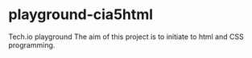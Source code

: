 # playground-cia5html
Tech.io playground
The aim of this project is to initiate to html and CSS programming.
